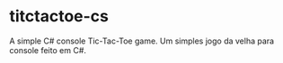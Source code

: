 # titctactoe-cs
 A simple C# console Tic-Tac-Toe game.
 Um simples jogo da velha para console feito em C#.